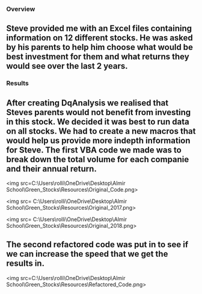### Overview
## Steve provided me with an Excel files containing information on 12 different stocks. He was asked by his parents to help him choose what would be best investment for them and what returns they would see over the last 2 years. 


### Results
## After creating DqAnalysis we realised that Steves parents would not benefit from investing in this stock. We decided it was best to run data on all stocks. We had to create a new macros that would help us provide more indepth information for Steve. The first VBA code we made was to break down the total volume for each companie and their annual return. 

<img src=C:\Users\rolli\OneDrive\Desktop\Almir School\Green_Stocks\Resources\Original_Code.png>

<img src= C:\Users\rolli\OneDrive\Desktop\Almir School\Green_Stocks\Resources\Original_2017.png>

<img src= C:\Users\rolli\OneDrive\Desktop\Almir School\Green_Stocks\Resources\Original_2018.png>

## The second refactored code was put in to see if we can increase the speed that we get the results in.

<img src=C:\Users\rolli\OneDrive\Desktop\Almir School\Green_Stocks\Resources\Refactored_Code.png>










